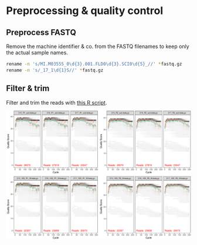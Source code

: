 # Preprocessing & quality control
## Preprocess FASTQ
Remove the machine identifier & co. from the FASTQ filenames to keep only the actual sample names.
```bash
rename -n 's/MI.M03555_0\d{3}.001.FLD0\d{3}.SCI0\d{5}_//' *fastq.gz
rename -n 's/_17_1\d{1}S//' *fastq.gz
```

## Filter & trim
Filter  and trim the reads with [this R script](QualityFiltering.R).

![16S reads unfiltered vs. filtered](/Graphs/Preprocessing_QualityFiltering16S.png)

